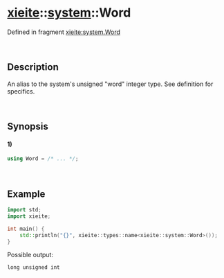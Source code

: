 # [xieite](../../xieite.md)\:\:[system](../../system.md)\:\:Word
Defined in fragment [xieite:system.Word](../../../src/system/word.cpp)

&nbsp;

## Description
An alias to the system's unsigned "word" integer type. See definition for specifics.

&nbsp;

## Synopsis
#### 1)
```cpp
using Word = /* ... */;
```

&nbsp;

## Example
```cpp
import std;
import xieite;

int main() {
    std::println("{}", xieite::types::name<xieite::system::Word>());
}
```
Possible output:
```
long unsigned int
```
